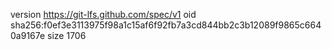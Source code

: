 version https://git-lfs.github.com/spec/v1
oid sha256:f0ef3e3113975f98a1c15af6f92fb7a3cd844bb2c3b12089f9865c6640a9167e
size 1706
